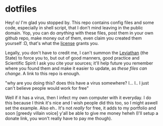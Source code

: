 
# dotfiles

Hey! o/ I'm glad you stopped by. This repo contains config files and some code,
especially in shell script, that I don't mind leaving in the public domain.
Yop, you can do *anything* with these files, post them in your own github repo,
make money out of them, even claim you created them yourself :D, that's what
the [license](UNLICENSE) grants you.

Legally, you don't have to credit me, I can't summon the [Leviathan][1] (the
State) to force you to, but out of good manners, good practice and Scientific
Spirit I ask you cite your sources; it'll help future you remember where you
found them and make it easier to update, as *these files can change*. A link to
this repo is enough.

[1]: https://en.wikipedia.org/wiki/Leviathan_(Hobbes_book)

"why are you doing this? does this have a virus somewhere? I... I.. I just can't
believe people would work for free"

Well if it has a virus, then I infect my own computer with it everyday. I do
this because I think it's nice and I wish people did this too, so I might aswell
set the example. Also eh.. It's not _really_ for free, it adds to my portfolio
and soon [greedy villain voice] y'all be able to give me money heheh (I'll
setup a donate link, you won't really have to pay me though).

